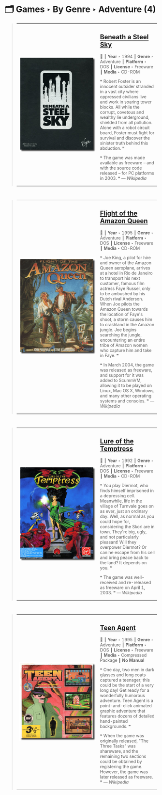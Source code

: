 # 🗂️ Games ‣ By Genre ‣ Adventure (4)

> <table><tr><td width="255">
>
> ![](../../../All%20Programs/Games/Beneath%20a%20Steel%20Sky/Thumbnail.png "Beneath a Steel Sky")
>
> </td>
>
> <td>
>
> ## [Beneath a Steel Sky](../../../All%20Programs/Games/Beneath%20a%20Steel%20Sky/README.md)
>
> 📌 ┃ **Year** ‣ 1994 ┃ **Genre** ‣ Adventure ┃ **Platform** ‣ DOS ┃ **License** ‣ Freeware ┃ **Media** ‣ CD-ROM 
>
> ❝ Robert Foster is an innocent outsider stranded in a vast city where oppressed civilians live and work in soaring tower blocks. All while the corrupt, covetous and wealthy lie underground, shielded from all pollution. Alone with a robot circuit board, Foster must fight for survival and discover the sinister truth behind this abduction. ❞
>
> ❝ The game was made available as freeware – and with the source code released – for PC platforms in 2003. ❞ — *Wikipedia*
>
>
> </td></tr></table>

&nbsp;

> <table><tr><td width="255">
>
> ![](../../../All%20Programs/Games/Flight%20of%20the%20Amazon%20Queen/Thumbnail.png "Flight of the Amazon Queen")
>
> </td>
>
> <td>
>
> ## [Flight of the Amazon Queen](../../../All%20Programs/Games/Flight%20of%20the%20Amazon%20Queen/README.md)
>
> 📌 ┃ **Year** ‣ 1995 ┃ **Genre** ‣ Adventure ┃ **Platform** ‣ DOS ┃ **License** ‣ Freeware ┃ **Media** ‣ CD-ROM 
>
> ❝ Joe King, a pilot for hire and owner of the Amazon Queen aeroplane, arrives at a hotel in Rio de Janeiro to transport his next customer, famous film actress Faye Russel, only to be ambushed by his Dutch rival Anderson. When Joe pilots the Amazon Queen towards the location of Faye's shoot, a storm causes him to crashland in the Amazon jungle. Joe begins searching the jungle, encountering an entire tribe of Amazon women who capture him and take in Faye. ❞
>
> ❝ In March 2004, the game was released as freeware, and support for it was added to ScummVM, allowing it to be played on Linux, Mac OS X, Windows, and many other operating systems and consoles. ❞ — *Wikipedia*
>
>
> </td></tr></table>

&nbsp;

> <table><tr><td width="255">
>
> ![](../../../All%20Programs/Games/Lure%20of%20the%20Temptress/Thumbnail.png "Lure of the Temptress")
>
> </td>
>
> <td>
>
> ## [Lure of the Temptress](../../../All%20Programs/Games/Lure%20of%20the%20Temptress/README.md)
>
> 📌 ┃ **Year** ‣ 1992 ┃ **Genre** ‣ Adventure ┃ **Platform** ‣ DOS ┃ **License** ‣ Freeware ┃ **Media** ‣ CD-ROM 
>
> ❝ You play Diermot, who finds himself imprisoned in a depressing cell. Meanwhile, life in the village of Turnvale goes on as ever, just an ordinary day. Well, as normal as you could hope for, considering the Skorl are in town. They're big, ugly, and not particularly pleasant! Will they overpower Diermot? Or can he escape from his cell and bring peace back to the land? It depends on you. ❞
>
> ❝ The game was well-received and re-released as freeware on April 1, 2003. ❞ — *Wikipedia*
>
>
> </td></tr></table>

&nbsp;

> <table><tr><td width="255">
>
> ![](../../../All%20Programs/Games/Teen%20Agent/Thumbnail.png "Teen Agent")
>
> </td>
>
> <td>
>
> ## [Teen Agent](../../../All%20Programs/Games/Teen%20Agent/README.md)
>
> 📌 ┃ **Year** ‣ 1995 ┃ **Genre** ‣ Adventure ┃ **Platform** ‣ DOS ┃ **License** ‣ Freeware ┃ **Media** ‣ Compressed Package ┃ **No Manual** 
>
> ❝ One day, two men in dark glasses and long coats captured a teenager; this could be the start of a very long day! Get ready for a wonderfully humorous adventure. Teen Agent is a point-and-click animated graphic adventure that features dozens of detailed hand-painted backgrounds. ❞
>
> ❝ When the game was originally released, "The Three Tasks" was shareware, and the remaining two sections could be obtained by registering the game. However, the game was later released as freeware. ❞ — *Wikipedia*
>
>
> </td></tr></table>

&nbsp;

